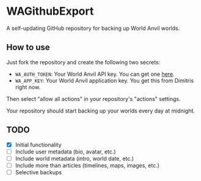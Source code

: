 # WAGithubExport

A self-updating GitHub repository for backing up World Anvil worlds.

## How to use

Just fork the repository and create the following two secrets:

- `WA_AUTH_TOKEN`: Your World Anvil API key. You can get one [here](https://www.worldanvil.com/api/auth/key).
- `WA_APP_KEY`: Your World Anvil application key. You get this from Dimitris right now.

Then select "allow all actions" in your repository's "actions" settings.

Your repository should start backing up your worlds every day at midnight.

## TODO

- [x] Initial functionality
- [ ] Include user metadata (bio, avatar, etc.)
- [ ] Include world metadata (intro, world date, etc.)
- [ ] Include more than articles (timelines, maps, images, etc.)
- [ ] Selective backups
